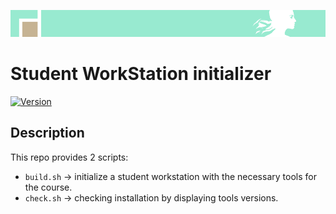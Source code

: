 ![separe](https://github.com/studoo-app/.github/blob/main/profile/studoo-banner-logo.png)
# Student WorkStation initializer
[![Version](https://img.shields.io/badge/Version-1.0.0-blue)]()

## Description
This repo provides 2 scripts:
 - `build.sh` -> initialize a student workstation with the necessary tools for the course.
 - `check.sh` -> checking installation by displaying tools versions.